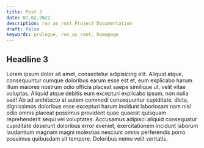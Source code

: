 ```yaml
---
title: Post 3
date: 07.02.2022
description: run_as_root Project Documentation
draft: false
keywords: prologue, run_as_root, homepage
---
```


## Headline 3

Lorem ipsum dolor sit amet, consectetur adipisicing elit. Aliquid atque, consequuntur cumque doloribus earum esse est
et, eum explicabo harum illum maiores nostrum odio officia placeat saepe similique ut, velit vitae voluptas. Aliquid
atque debitis eum excepturi explicabo ipsum, non nulla sed! Ab ad architecto at autem commodi consequuntur cupiditate,
dicta, dignissimos doloribus esse excepturi harum incidunt laboriosam nam nisi odio omnis placeat possimus provident
quae quaerat quisquam reprehenderit sequi vel voluptates. Accusamus adipisci aliquid consequatur cupiditate deserunt
doloribus error eveniet, exercitationem incidunt laborum laudantium magnam magni molestias nesciunt omnis perferendis
porro possimus quibusdam sit tempore. Doloribus nemo velit veritatis.